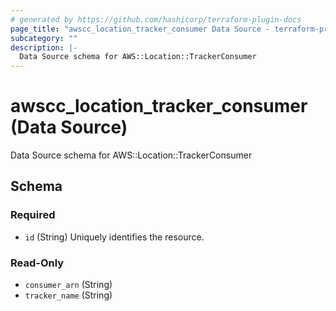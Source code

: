 ```yaml
---
# generated by https://github.com/hashicorp/terraform-plugin-docs
page_title: "awscc_location_tracker_consumer Data Source - terraform-provider-awscc"
subcategory: ""
description: |-
  Data Source schema for AWS::Location::TrackerConsumer
---
```


# awscc_location_tracker_consumer (Data Source)

Data Source schema for AWS::Location::TrackerConsumer



<!-- schema generated by tfplugindocs -->
## Schema

### Required

- `id` (String) Uniquely identifies the resource.

### Read-Only

- `consumer_arn` (String)
- `tracker_name` (String)
